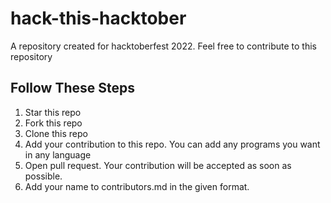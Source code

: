 # hack-this-hacktober
A repository created for hacktoberfest 2022. Feel free to contribute to this repository

## Follow These Steps
1. Star this repo
2. Fork this repo
3. Clone this repo
4. Add your contribution to this repo. You can add any programs you want in any language
5. Open pull request. Your contribution will be accepted as soon as possible.
6. Add your name to contributors.md in the given format.
